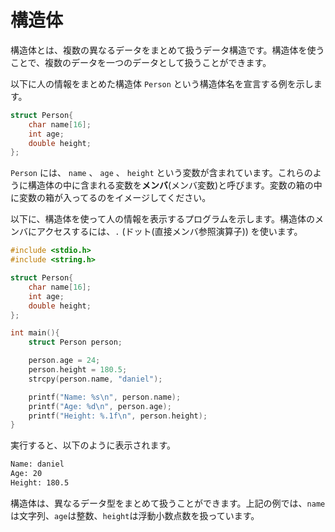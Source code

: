 # 構造体

構造体とは、複数の異なるデータをまとめて扱うデータ構造です。構造体を使うことで、複数のデータを一つのデータとして扱うことができます。

以下に人の情報をまとめた構造体 `Person` という構造体名を宣言する例を示します。

```c
struct Person{
    char name[16];
    int age;
    double height;
};
```

`Person` には、 `name` 、 `age` 、 `height` という変数が含まれています。これらのように構造体の中に含まれる変数を**メンバ**(メンバ変数)と呼びます。変数の箱の中に変数の箱が入ってるのをイメージしてください。

以下に、構造体を使って人の情報を表示するプログラムを示します。構造体のメンバにアクセスするには、`.` (ドット(直接メンバ参照演算子)) を使います。

```c
#include <stdio.h>
#include <string.h>

struct Person{
    char name[16];
    int age;
    double height;
};

int main(){
    struct Person person;

    person.age = 24;
    person.height = 180.5;
    strcpy(person.name, "daniel");

    printf("Name: %s\n", person.name);
    printf("Age: %d\n", person.age);
    printf("Height: %.1f\n", person.height);
}
```

実行すると、以下のように表示されます。

```txt
Name: daniel
Age: 20
Height: 180.5
```

構造体は、異なるデータ型をまとめて扱うことができます。上記の例では、`name`は文字列、`age`は整数、`height`は浮動小数点数を扱っています。
